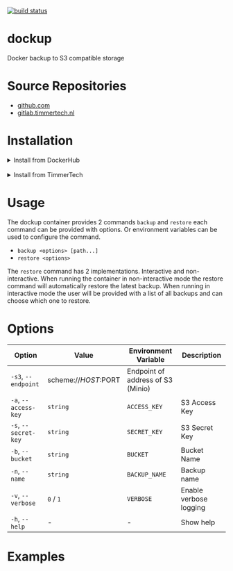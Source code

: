 [![build status](https://gitlab.timmertech.nl/docker/dockup/badges/master/build.svg)](https://gitlab.timmertech.nl/docker/dockup/commits/master)

# dockup

Docker backup to S3 compatible storage

# Source Repositories

- [github.com](https://github.com/GJRTimmer/dockup)
- [gitlab.timmertech.nl](https://gitlab.timmertech.nl/docker/dockup)

# Installation

<details>
<summary>Install from DockerHub</summary>
<p>

Download:

```bash
docker pull datacore/dockup:latest
```

Build:

```bash
docker build -t datacore/dockup https://github.com/GJRTimmer/dockup
```

</p>
</details>

<br/>

<details>
<summary>Install from TimmerTech</summary>
<p>

Download:

```bash
docker pull registry.timmertech.nl/docker/dockup:latest
```

Build:

```bash
docker build -t datacore/dockup https://gitlab.timmertech.nl/docker/dockup
```

</p>
</details>

# Usage

The dockup container provides 2 commands `backup` and `restore` each command can be provided with options. Or environment variables can be used to configure the command.

- `backup <options> [path...]`
- `restore <options>`

The `restore` command has 2 implementations. Interactive and non-interactive. When running the container in non-interactive mode the restore command will automatically restore the latest backup. When running in interactive mode the user will be provided with a list of all backups and can choose which one to restore.

# Options

| Option               | Value                | Environment Variable              | Description            |
| -------------------- | -------------------- | --------------------------------- | ---------------------- |
| `-s3`, `--endpoint`  | scheme://$HOST:$PORT | Endpoint of address of S3 (Minio) |
| `-a`, `--access-key` | `string`             | `ACCESS_KEY`                      | S3 Access Key          |
| `-s`, `--secret-key` | `string`             | `SECRET_KEY`                      | S3 Secret Key          |
| `-b`, `--bucket`     | `string`             | `BUCKET`                          | Bucket Name            |
| `-n`, `--name`       | `string`             | `BACKUP_NAME`                     | Backup name            |
| `-v`, `--verbose`    | `0` / `1`            | `VERBOSE`                         | Enable verbose logging |
| `-h`, `--help`       | -                    | -                                 | Show help              |

# Examples
